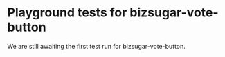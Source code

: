 # Playground tests for bizsugar-vote-button
We are still awaiting the first test run for bizsugar-vote-button.
